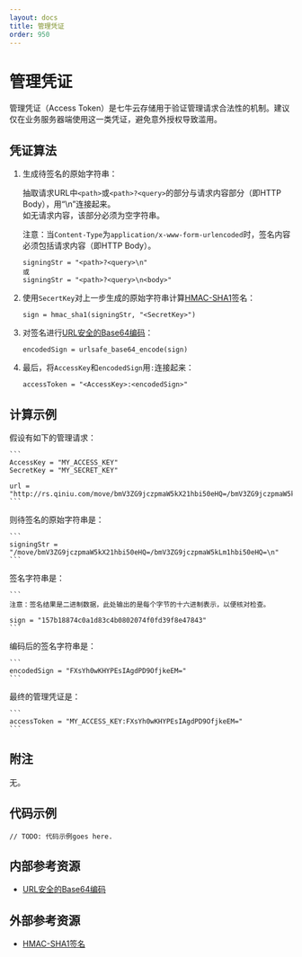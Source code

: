 ```yaml
---
layout: docs
title: 管理凭证
order: 950
---
```


<a id="access-token"></a>
# 管理凭证

管理凭证（Access Token）是七牛云存储用于验证管理请求合法性的机制。建议仅在业务服务器端使用这一类凭证，避免意外授权导致滥用。  

<a id="access-token-algorithm"></a>
## 凭证算法

1. 生成待签名的原始字符串：  

	抽取请求URL中`<path>`或`<path>?<query>`的部分与请求内容部分（即HTTP Body），用“\n”连接起来。  
	如无请求内容，该部分必须为空字符串。  

    注意：当`Content-Type`为`application/x-www-form-urlencoded`时，签名内容必须包括请求内容（即HTTP Body）。  

	```
    signingStr = "<path>?<query>\n"
    或
    signingStr = "<path>?<query>\n<body>"
	```

2. 使用`SecertKey`对上一步生成的原始字符串计算[HMAC-SHA1][hmacSha1Href]签名：

	```
    sign = hmac_sha1(signingStr, "<SecretKey>")
	```

3. 对签名进行[URL安全的Base64编码][urlsafeBase64Href]：

	```
	encodedSign = urlsafe_base64_encode(sign)
	```

4. 最后，将`AccessKey`和`encodedSign`用`:`连接起来：  

	```
    accessToken = "<AccessKey>:<encodedSign>"
	```

<a id="access-token-fakecode"></a>
## 计算示例

假设有如下的管理请求：  

	```
    AccessKey = "MY_ACCESS_KEY"
    SecretKey = "MY_SECRET_KEY"

    url = "http://rs.qiniu.com/move/bmV3ZG9jczpmaW5kX21hbi50eHQ=/bmV3ZG9jczpmaW5kLm1hbi50eHQ="
	```

则待签名的原始字符串是：  

	```
    signingStr = "/move/bmV3ZG9jczpmaW5kX21hbi50eHQ=/bmV3ZG9jczpmaW5kLm1hbi50eHQ=\n"
	```

签名字符串是：  

	```
    注意：签名结果是二进制数据，此处输出的是每个字节的十六进制表示，以便核对检查。

    sign = "157b18874c0a1d83c4b0802074f0fd39f8e47843"
	```

编码后的签名字符串是：  

	```
    encodedSign = "FXsYh0wKHYPEsIAgdPD9OfjkeEM="
	```

最终的管理凭证是：  

	```
    accessToken = "MY_ACCESS_KEY:FXsYh0wKHYPEsIAgdPD9OfjkeEM="
	```

<a id="access-token-remarks"></a>
## 附注

无。

<a id="access-token-samples"></a>
## 代码示例

```
// TODO: 代码示例goes here.
```

<a id="access-internal-resources"></a>
## 内部参考资源

- [URL安全的Base64编码][urlsafeBase64Href]

<a id="access-external-resources"></a>
## 外部参考资源

- [HMAC-SHA1签名][hmacSha1Href]

[hmacSha1Href]:             http://en.wikipedia.org/wiki/Hash-based_message_authentication_code                  "HMAC-SHA1签名"
[urlsafeBase64Href]: http://developer.qiniu.com/docs/v6/api/overview/appendix.html#urlsafe-base64 "URL安全的Base64编码"
